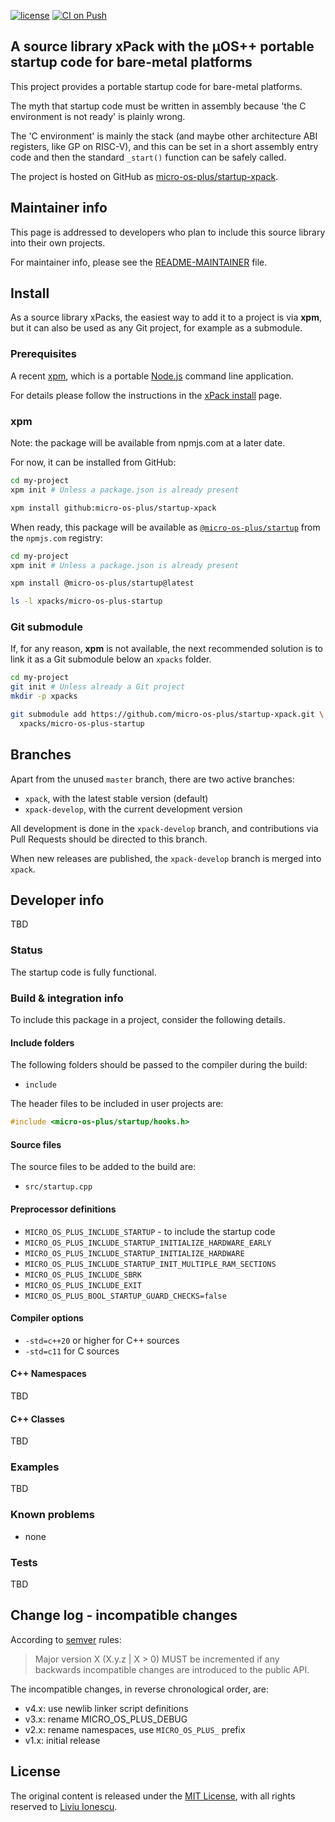 [![license](https://img.shields.io/github/license/micro-os-plus/startup-xpack)](https://github.com/micro-os-plus/startup-xpack/blob/xpack/LICENSE)
[![CI on Push](https://github.com/micro-os-plus/startup-xpack/workflows/CI%20on%20Push/badge.svg)](https://github.com/micro-os-plus/startup-xpack/actions?query=workflow%3A%22CI+on+Push%22)

## A source library xPack with the µOS++ portable startup code for bare-metal platforms

This project provides a portable startup code for bare-metal platforms.

The myth that startup code must be written in assembly because
'the C environment is not ready' is plainly wrong.

The 'C environment' is mainly the stack (and maybe other architecture
ABI registers, like GP on RISC-V), and this can be set in a short
assembly entry code and then the standard `_start()` function can
be safely called.

The project is hosted on GitHub as
[micro-os-plus/startup-xpack](https://github.com/micro-os-plus/startup-xpack).

## Maintainer info

This page is addressed to developers who plan to include this source
library into their own projects.

For maintainer info, please see the
[README-MAINTAINER](README-MAINTAINER.md) file.

## Install

As a source library xPacks, the easiest way to add it to a project is via
**xpm**, but it can also be used as any Git project, for example as a submodule.

### Prerequisites

A recent [xpm](https://xpack.github.io/xpm/),
which is a portable [Node.js](https://nodejs.org/) command line application.

For details please follow the instructions in the
[xPack install](https://xpack.github.io/install/) page.

### xpm

Note: the package will be available from npmjs.com at a later date.

For now, it can be installed from GitHub:

```sh
cd my-project
xpm init # Unless a package.json is already present

xpm install github:micro-os-plus/startup-xpack
```

When ready, this package will be available as
[`@micro-os-plus/startup`](https://www.npmjs.com/package/@micro-os-plus/startup)
from the `npmjs.com` registry:

```sh
cd my-project
xpm init # Unless a package.json is already present

xpm install @micro-os-plus/startup@latest

ls -l xpacks/micro-os-plus-startup
```

### Git submodule

If, for any reason, **xpm** is not available, the next recommended
solution is to link it as a Git submodule below an `xpacks` folder.

```sh
cd my-project
git init # Unless already a Git project
mkdir -p xpacks

git submodule add https://github.com/micro-os-plus/startup-xpack.git \
  xpacks/micro-os-plus-startup
```

## Branches

Apart from the unused `master` branch, there are two active branches:

- `xpack`, with the latest stable version (default)
- `xpack-develop`, with the current development version

All development is done in the `xpack-develop` branch, and contributions via
Pull Requests should be directed to this branch.

When new releases are published, the `xpack-develop` branch is merged
into `xpack`.

## Developer info

TBD

### Status

The startup code is fully functional.

### Build & integration info

To include this package in a project, consider the following details.

#### Include folders

The following folders should be passed to the compiler during the build:

- `include`

The header files to be included in user projects are:

```c++
#include <micro-os-plus/startup/hooks.h>
```

#### Source files

The source files to be added to the build are:

- `src/startup.cpp`

#### Preprocessor definitions

- `MICRO_OS_PLUS_INCLUDE_STARTUP` - to include the startup code
- `MICRO_OS_PLUS_INCLUDE_STARTUP_INITIALIZE_HARDWARE_EARLY`
- `MICRO_OS_PLUS_INCLUDE_STARTUP_INITIALIZE_HARDWARE`
- `MICRO_OS_PLUS_INCLUDE_STARTUP_INIT_MULTIPLE_RAM_SECTIONS`
- `MICRO_OS_PLUS_INCLUDE_SBRK`
- `MICRO_OS_PLUS_INCLUDE_EXIT`
- `MICRO_OS_PLUS_BOOL_STARTUP_GUARD_CHECKS=false`

#### Compiler options

- `-std=c++20` or higher for C++ sources
- `-std=c11` for C sources

#### C++ Namespaces

TBD

#### C++ Classes

TBD

### Examples

TBD

### Known problems

- none

### Tests

TBD

## Change log - incompatible changes

According to [semver](https://semver.org) rules:

> Major version X (X.y.z | X > 0) MUST be incremented if any
backwards incompatible changes are introduced to the public API.

The incompatible changes, in reverse chronological order,
are:

- v4.x: use newlib linker script definitions
- v3.x: rename MICRO_OS_PLUS_DEBUG
- v2.x: rename namespaces, use `MICRO_OS_PLUS_` prefix
- v1.x: initial release

## License

The original content is released under the
[MIT License](https://opensource.org/licenses/MIT/),
with all rights reserved to
[Liviu Ionescu](https://github.com/ilg-ul/).
